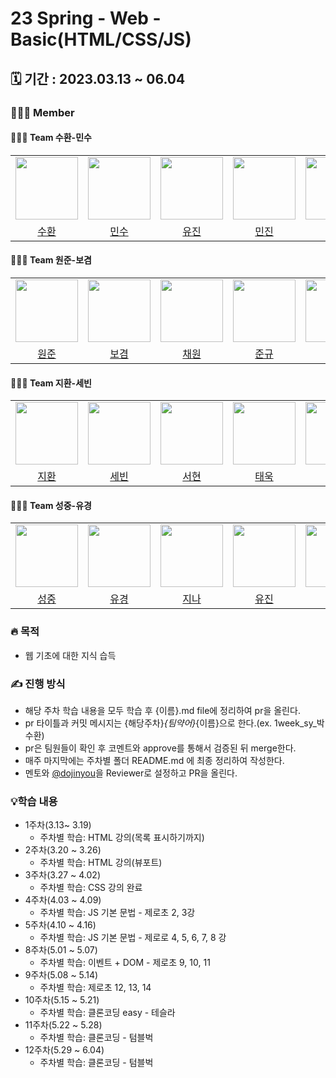 # 23 Spring - Web - Basic(HTML/CSS/JS)

## 🗓️ 기간 : 2023.03.13 ~ 06.04

### 👩‍👧‍👦 Member

#### 👩‍👧‍👦 Team 수환-민수
<center>
<table  width="100%">
  <tr>
    <td  align="center">
       <img  src="https://avatars.githubusercontent.com/u/106325839?v=4"  width="100px;"  alt=""/>
    </td>
    <td  align="center">
      <img  src="https://avatars.githubusercontent.com/u/80405708?v=4"  width="100px;"  alt=""/>
    </td>
    <td  align="center">
      <img  src="https://avatars.githubusercontent.com/u/108409327?v=4"  width="100px;"  alt=""/>
    </td>
    <td  align="center">
      <img  src="https://avatars.githubusercontent.com/u/128349855?v=4"  width="100px;"  alt=""/>
    </td>
    <td  align="center">
      <img  src="https://avatars.githubusercontent.com/u/112809788?v=4"  width="100px;"  alt=""/>
    </td>
  </tr>
  <tr>
    <td align="center">
     <a href="https://github.com/5uhwann">
        <div>수환</div>
     </a>
    </td>
    <td align="center">
     <a href="https://github.com/MinsuKim21">
        <div>민수</div>
     </a>
    </td>
    <td align="center">
     <a href="https://github.com/YU-JIN-JUNG">
        <div>유진</div>
     </a>
    </td>
    <td align="center">
    <a href="https://github.com/fuirian">
        <div>민진</div>
     </a>
    </td>
     <td align="center">
    <a href="https://github.com/qwer0114">
        <div>승연</div>
     </a>
   </td>
  </tr>
</table>
</center>

#### 👩‍👧‍👦 Team 원준-보겸
<center>
<table  width="100%">
  <tr>
    <td  align="center">
       <img  src="https://avatars.githubusercontent.com/u/59856002?v=4"  width="100px;"  alt=""/>
    </td>
    <td  align="center">
      <img  src="https://avatars.githubusercontent.com/u/79684339?v=4"  width="100px;"  alt=""/>
    </td>
    <td  align="center">
      <img  src="https://avatars.githubusercontent.com/u/128283286?v=4"  width="100px;"  alt=""/>
    </td>
    <td  align="center">
      <img  src="https://avatars.githubusercontent.com/u/98217364?v=4"  width="100px;"  alt=""/>
    </td>
    <td  align="center">
      <img  src="https://avatars.githubusercontent.com/u/96857599?v=4"  width="100px;"  alt=""/>
    </td>
  </tr>
  <tr>
    <td align="center">
     <a href="https://github.com/wonjunYou">
        <div>원준</div>
     </a>
    </td>
    <td align="center">
     <a href="https://github.com/k-kbk">
        <div>보겸</div>
     </a>
    </td>
    <td align="center">
     <a href="https://github.com/noweahct">
        <div>채원</div>
     </a>
    </td>
     <td align="center">
    <a href="https://github.com/JunnKyuu">
        <div>준규</div>
     </a>
   </td>
     <td align="center">
    <a href="https://github.com/Hoya324">
        <div>경호</div>
     </a>
   </td>
  </tr>
</table>
</center>

#### 👩‍👧‍👦 Team 지환-세빈
<center>
<table  width="100%">
  <tr>
    <td  align="center">
       <img  src="https://avatars.githubusercontent.com/u/64758861?v=4"  width="100px;"  alt=""/>
    </td>
    <td  align="center">
      <img  src="https://avatars.githubusercontent.com/u/108217858?v=4"  width="100px;"  alt=""/>
    </td>
    <td  align="center">
      <img  src="https://avatars.githubusercontent.com/u/110715190?v=4"  width="100px;"  alt=""/>
    </td>
    <td  align="center">
      <img  src="https://avatars.githubusercontent.com/u/128007622?v=4"  width="100px;"  alt=""/>
    </td>
    <td  align="center">
      <img  src="https://avatars.githubusercontent.com/u/63959228?v=4"  width="100px;"  alt=""/>
    </td>
  </tr>
  <tr>
    <td align="center">
     <a href="https://github.com/JEONG-JIHWAN">
        <div>지환</div>
     </a>
    </td>
    <td align="center">
     <a href="https://github.com/keemsebin">
        <div>세빈</div>
     </a>
    </td>
    <td align="center">
     <a href="https://github.com/eeeseohyun">
        <div>서현</div>
     </a>
    </td>
     <td align="center">
    <a href="https://github.com/taewook02">
        <div>태욱</div>
     </a>
   </td>
     <td align="center">
    <a href="https://github.com/chlwlsduq123">
        <div>진엽</div>
     </a>
   </td>
  </tr>
</table>
</center>

#### 👩‍👧‍👦 Team 성중-유경
<center>
<table  width="100%">
  <tr>
    <td  align="center">
       <img  src="https://avatars.githubusercontent.com/u/23502888?v=4"  width="100px;"  alt=""/>
    </td>
    <td  align="center">
      <img  src="https://avatars.githubusercontent.com/u/75975946?v=4"  width="100px;"  alt=""/>
    </td>
    <td  align="center">
      <img  src="https://avatars.githubusercontent.com/u/108182934?v=4"  width="100px;"  alt=""/>
    </td>
    <td  align="center">
      <img  src="https://avatars.githubusercontent.com/u/98771235?v=4"  width="100px;"  alt=""/>
    </td>
    <td  align="center">
      <img  src="https://avatars.githubusercontent.com/u/127813439?v=4"  width="100px;"  alt=""/>
    </td>
    <td  align="center">
      <img  src="https://avatars.githubusercontent.com/u/127816010?v=4"  width="100px;"  alt=""/>
    </td>
  </tr>
  <tr>
    <td align="center">
     <a href="https://github.com/wnd180">
        <div>성중</div>
     </a>
    </td>
    <td align="center">
     <a href="https://github.com/youkyeong60">
        <div>유경</div>
     </a>
    </td>
    <td align="center">
     <a href="https://github.com/jina4066">
        <div>지나</div>
     </a>
    </td>
    <td align="center">
    <a href="https://github.com/ujinsim">
        <div>유진</div>
     </a>
    </td>
     <td align="center">
    <a href="https://github.com/siifu">
        <div>선제</div>
     </a>
   </td>
     <td align="center">
    <a href="https://github.com/swgvenghy">
        <div>준호</div>
     </a>
   </td>
  </tr>
</table>
</center>

### 🔥 목적

- 웹 기초에 대한 지식 습득

### ✍️ 진행 방식

- 해당 주차 학습 내용을 모두 학습 후 {이름}.md file에 정리하여 pr을 올린다.
- pr 타이틀과 커밋 메시지는 {해당주차}_{팀약어}_{이름}으로 한다.(ex. 1week_sy_박수환)
- pr은 팀원들이 확인 후 코멘트와 approve를 통해서 검증된 뒤 merge한다.
- 매주 마지막에는 주차별 폴더 README.md 에 최종 정리하여 작성한다.
- 멘토와 [@dojinyou](https://github.com/dojinyou)을 Reviewer로 설정하고 PR을 올린다.


### 💡학습 내용

- 1주차(3.13~ 3.19)
    - 주차별 학습: HTML 강의(목록 표시하기까지)
- 2주차(3.20 ~ 3.26)
    - 주차별 학습: HTML 강의(뷰포트)
- 3주차(3.27 ~ 4.02)
    - 주차별 학습: CSS 강의 완료
- 4주차(4.03 ~ 4.09)
    - 주차별 학습: JS 기본 문법 - 제로초 2, 3강
- 5주차(4.10 ~ 4.16)
    - 주차별 학습: JS 기본 문법 - 제로로 4, 5, 6, 7, 8 강
- 8주차(5.01 ~ 5.07)
    - 주차별 학습: 이벤트 + DOM - 제로초 9, 10, 11
- 9주차(5.08 ~ 5.14)
    - 주차별 학습: 제로초 12, 13, 14
- 10주차(5.15 ~ 5.21)
    - 주차별 학습: 클론코딩 easy - 테슬라
- 11주차(5.22 ~ 5.28)
    - 주차별 학습: 클론코딩 - 텀블벅
- 12주차(5.29 ~ 6.04)
    - 주차별 학습: 클론코딩 - 텀블벅
